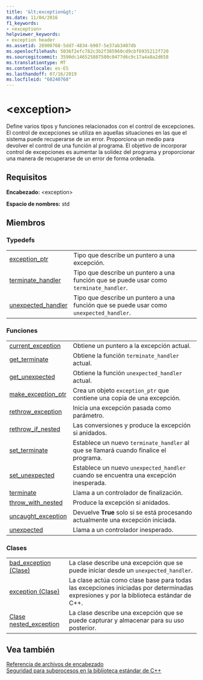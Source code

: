 ```yaml
---
title: '&lt;exception&gt;'
ms.date: 11/04/2016
f1_keywords:
- <exception>
helpviewer_keywords:
- exception header
ms.assetid: 28900768-5dd7-4834-b907-5e37ab3407db
ms.openlocfilehash: 5036f2efc782c3b2f385960cd9cbf6935212f720
ms.sourcegitcommit: 3590dc146525807500c0477d6c9c17a4a8a2d658
ms.translationtype: MT
ms.contentlocale: es-ES
ms.lasthandoff: 07/16/2019
ms.locfileid: "68240768"
---
```

# <a name="ltexceptiongt"></a>&lt;exception&gt;

Define varios tipos y funciones relacionados con el control de excepciones. El control de excepciones se utiliza en aquellas situaciones en las que el sistema puede recuperarse de un error. Proporciona un medio para devolver el control de una función al programa. El objetivo de incorporar control de excepciones es aumentar la solidez del programa y proporcionar una manera de recuperarse de un error de forma ordenada.

## <a name="requirements"></a>Requisitos

**Encabezado:** \<exception>

**Espacio de nombres:** std

## <a name="members"></a>Miembros

### <a name="typedefs"></a>Typedefs

|||
|-|-|
|[exception_ptr](../standard-library/exception-typedefs.md#exception_ptr)|Tipo que describe un puntero a una excepción.|
|[terminate_handler](../standard-library/exception-typedefs.md#terminate_handler)|Tipo que describe un puntero a una función que se puede usar como `terminate_handler`.|
|[unexpected_handler](../standard-library/exception-typedefs.md#unexpected_handler)|Tipo que describe un puntero a una función que se puede usar como `unexpected_handler`.|

### <a name="functions"></a>Funciones

|||
|-|-|
|[current_exception](../standard-library/exception-functions.md#current_exception)|Obtiene un puntero a la excepción actual.|
|[get_terminate](../standard-library/exception-functions.md#get_terminate)|Obtiene la función `terminate_handler` actual.|
|[get_unexpected](../standard-library/exception-functions.md#get_unexpected)|Obtiene la función `unexpected_handler` actual.|
|[make_exception_ptr](../standard-library/exception-functions.md#make_exception_ptr)|Crea un objeto `exception_ptr` que contiene una copia de una excepción.|
|[rethrow_exception](../standard-library/exception-functions.md#rethrow_exception)|Inicia una excepción pasada como parámetro.|
|[rethrow_if_nested](../standard-library/exception-functions.md#rethrow_if_nested)|Las conversiones y produce la excepción si anidados.|
|[set_terminate](../standard-library/exception-functions.md#set_terminate)|Establece un nuevo `terminate_handler` al que se llamará cuando finalice el programa.|
|[set_unexpected](../standard-library/exception-functions.md#set_unexpected)|Establece un nuevo `unexpected_handler` cuando se encuentra una excepción inesperada.|
|[terminate](../standard-library/exception-functions.md#terminate)|Llama a un controlador de finalización.|
|[throw_with_nested](../standard-library/exception-functions.md#throw_with_nested)|Produce la excepción si anidados.|
|[uncaught_exception](../standard-library/exception-functions.md#uncaught_exception)|Devuelve **True** solo si se está procesando actualmente una excepción iniciada.|
|[unexpected](../standard-library/exception-functions.md#unexpected)|Llama a un controlador inesperado.|

### <a name="classes"></a>Clases

|||
|-|-|
|[bad_exception (Clase)](../standard-library/bad-exception-class.md)|La clase describe una excepción que se puede iniciar desde un `unexpected_handler`.|
|[exception (Clase)](../standard-library/exception-class.md)|La clase actúa como clase base para todas las excepciones iniciadas por determinadas expresiones y por la biblioteca estándar de C++.|
|[Clase nested_exception](../standard-library/nested-exception-class.md)|La clase describe una excepción que se puede capturar y almacenar para su uso posterior.|

## <a name="see-also"></a>Vea también

[Referencia de archivos de encabezado](../standard-library/cpp-standard-library-header-files.md)<br/>
[Seguridad para subprocesos en la biblioteca estándar de C++](../standard-library/thread-safety-in-the-cpp-standard-library.md)<br/>
